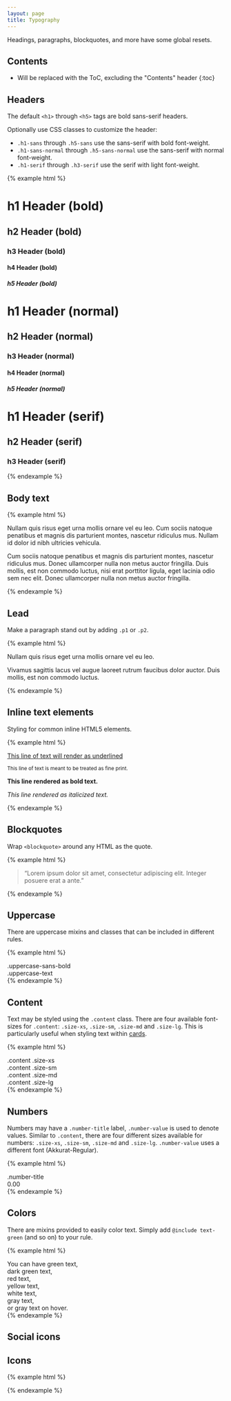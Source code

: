 ```yaml
---
layout: page
title: Typography
---
```


Headings, paragraphs, blockquotes, and more have some global resets.

## Contents

* Will be replaced with the ToC, excluding the "Contents" header
{:toc}

## Headers

The default `<h1>` through `<h5>` tags are bold sans-serif headers.

Optionally use CSS classes to customize the header:

- `.h1-sans` through `.h5-sans` use the sans-serif with bold font-weight.
- `.h1-sans-normal` through `.h5-sans-normal` use the sans-serif with normal font-weight.
- `.h1-serif` through `.h3-serif` use the serif with light font-weight.

{% example html %}
<h1>h1 Header (bold)</h1>
<h2>h2 Header (bold)</h2>
<h3>h3 Header (bold)</h3>
<h4>h4 Header (bold)</h4>
<h5>h5 Header (bold)</h5>

<h1 class="h1-sans-normal">h1 Header (normal)</h1>
<h2 class="h2-sans-normal">h2 Header (normal)</h2>
<h3 class="h3-sans-normal">h3 Header (normal)</h3>
<h4 class="h4-sans-normal">h4 Header (normal)</h4>
<h5 class="h5-sans-normal">h5 Header (normal)</h5>

<h1 class="h1-serif">h1 Header (serif)</h1>
<h2 class="h2-serif">h2 Header (serif)</h2>
<h3 class="h3-serif">h3 Header (serif)</h3>
{% endexample %}

## Body text

{% example html %}
<p>Nullam quis risus eget urna mollis ornare vel eu leo. Cum sociis natoque penatibus et magnis dis parturient montes, nascetur ridiculus mus. Nullam id dolor id nibh ultricies vehicula.</p>
<p>Cum sociis natoque penatibus et magnis dis parturient montes, nascetur ridiculus mus. Donec ullamcorper nulla non metus auctor fringilla. Duis mollis, est non commodo luctus, nisi erat porttitor ligula, eget lacinia odio sem nec elit. Donec ullamcorper nulla non metus auctor fringilla.</p>
{% endexample %}

## Lead

Make a paragraph stand out by adding `.p1` or `.p2`.

{% example html %}
<p class="p1">
  Nullam quis risus eget urna mollis ornare vel eu leo.
</p>

<p class="p2">
  Vivamus sagittis lacus vel augue laoreet rutrum faucibus dolor auctor. Duis mollis, est non commodo luctus.
</p>
{% endexample %}

## Inline text elements

Styling for common inline HTML5 elements.

{% example html %}
<p><u>This line of text will render as underlined</u></p>
<p><small>This line of text is meant to be treated as fine print.</small></p>
<p><strong>This line rendered as bold text.</strong></p>
<p><em>This line rendered as italicized text.</em></p>
{% endexample %}

## Blockquotes

Wrap `<blockquote>` around any HTML as the quote.

{% example html %}
<blockquote>
  “Lorem ipsum dolor sit amet, consectetur adipiscing elit. Integer posuere erat a ante.”
</blockquote>
{% endexample %}

## Uppercase

There are uppercase mixins and classes that can be included in different rules.

{% example html %}
<div class="uppercase-sans-bold">
  .uppercase-sans-bold
</div>
<div class="uppercase-text">
  .uppercase-text
</div>
{% endexample %}

## Content

Text may be styled using the `.content` class. There are four available font-sizes for `.content`:  `.size-xs`, `.size-sm`, `.size-md` and `.size-lg`. This is particularly useful when styling text within [cards](../layout/#cards).

{% example html %}
<div class="row-md">
  <div class="col-3">
    <div class="content size-xs">
      .content .size-xs
    </div>
  </div>
  <div class="col-3">
    <div class="content size-sm">
      .content .size-sm
    </div>
  </div>
  <div class="col-3">
    <div class="content size-md">
      .content .size-md
    </div>
  </div>
   <div class="col-3">
     <div class="content size-lg">
       .content .size-lg
     </div>
  </div>
</div>
{% endexample %}

## Numbers

Numbers may have a `.number-title` label, `.number-value` is used to denote values. Similar to `.content`, there are four different sizes available for numbers: `.size-xs`, `.size-sm`, `.size-md` and `.size-lg`. `.number-value` uses a different font (Akkurat-Regular).

{% example html %}
<div class="number-title">
  .number-title
</div>
<div class="number-value size-md">
  0.00
</div>
{% endexample %}

## Colors

There are mixins provided to easily color text. Simply add `@include text-green` (and so on) to your rule.

{% example html %}
<div class="text-green">
  You can have green text,
</div>
<div class="text-green-dark">
  dark green text,
</div>
<div class="text-red">
  red text,
</div>
<div class="text-yellow">
  yellow text,
</div>
<span class="text-white brand-primary-bg">
  white text,
</span>
<div class="text-gray">
  gray text,
</div>
<div class="text-gray-hover">
  or gray text on hover.
</div>
{% endexample %}

## Social icons

## Icons
{% example html %}
<div class="ws-icon-info">
</div>
{% endexample %}
